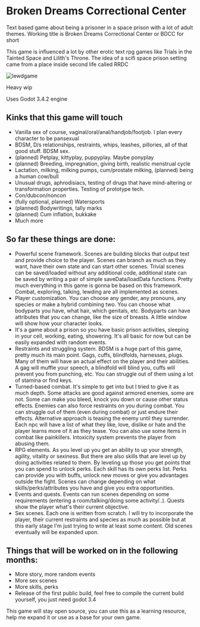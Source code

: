 # Broken Dreams Correctional Center
Text based game about being a prisoner in a space prison with a lot of adult themes. Working title is Broken Dreams Correctional Center or BDCC for short

This game is influenced a lot by other erotic text rpg games like Trials in the Tainted Space and Lilith's Throne. The idea of a scifi space prison setting came from a place inside second life called RRDC

![lewdgame](https://user-images.githubusercontent.com/14040378/152139569-070cfd47-f74c-4a32-bb51-93567e9b2778.PNG)

Heavy wip

Uses Godot 3.4.2 engine

## Kinks that this game will touch
- Vanilla sex of course, vaginal/oral/anal/handjob/footjob. I plan every character to be pansexual
- BDSM, D/s relationships, restraints, whips, leashes, pillories, all of that good stuff. BDSM sex.
- (planned) Petplay, kittyplay, puppyplay. Maybe ponyplay
- (planned) Breeding, impregnation, giving birth, realistic menstrual cycle
- Lactation, milking, milking pumps, cum/prostate milking, (planned) being a human cow/bull
- Unusual drugs, aphrodisiacs, testing of drugs that have mind-altering or transformation properties. Testing of prototype tech.
- Con/dubcon/noncon
- (fully optional, planned) Watersports
- (planned) Bodywritings, tally marks
- (planned) Cum inflation, bukkake
- Much more

## So far these things are done:
- Powerful scene framework. Scenes are building blocks that output text and provide choice to the player. Scenes can branch as much as they want, have their own state and can start other scenes. Trivial scenes can be saved/loaded without any additional code, additional state can be saved by writing a pair of simple saveData/loadData functions. Pretty much everything in this game is gonna be based on this framework. Combat, exploring, talking, lewding are all implemented as scenes.
- Player customization. You can choose any gender, any pronouns, any species or make a hybrid combining two. You can choose what bodyparts you have, what hair, which genitals, etc. Bodyparts can have attributes that you can change, like the size of breasts. A little window will show how your character looks.
- It's a game about a prison so you have basic prison activities, sleeping in your cell, working, eating, showering. It's all basic for now but can be easily expanded with random events.
- Restraints and struggling system. BDSM is a huge part of this game, pretty much its main point. Gags, cuffs, blindfolds, harnesses, plugs. Many of them will have an actual effect on the player and their abilities. A gag will muffle your speech, a blindfold will blind you, cuffs will prevent you from punching, etc. You can struggle out of them using a lot of stamina or find keys.
- Turned-based combat. It's simple to get into but I tried to give it as much depth. Some attacks are good against armored enemies, some are not. Some can make you bleed, knock you down or cause other status effects. Enemies can also force restraints on you during combat. You can struggle out of them (even during combat) or just endure their effects. Alternative approach is teasing the enemy until they surrender. Each npc will have a list of what they like, love, dislike or hate and the player learns more of it as they tease. You can also use some items in combat like painkillers. Intoxicity system prevents the player from abusing them.
- RPG elements. As you level up you get an ability to up your strength, agility, vitality or sexiness. But there are also skills that are level up by doing activities related to them. By leveling up those you get points that you can spend to unlock perks. Each skill has its own perks list. Perks can provide you with buffs, unlock new moves or give you advantages outside the fight. Scenes can change depending on what skills/perks/attributes you have and give you extra opportunities.
- Events and quests. Events can run scenes depending on some requirements (entering a room/talking/doing some activity/..). Quests show the player what's their current objective.
- Sex scenes. Each one is written from scratch. I will try to incorporate the player, their current restraints and species as much as possible but at this early stage I'm just trying to write at least some content. Old scenes eventually will be expanded upon.



## Things that will be worked on in the following months:
- More story, more random events
- More sex scenes
- More skills, perks
- Release of the first public build, feel free to compile the current build yourself, you just need godot 3.4


This game will stay open source, you can use this as a learning resource, help me expand it or use as a base for your own game.
